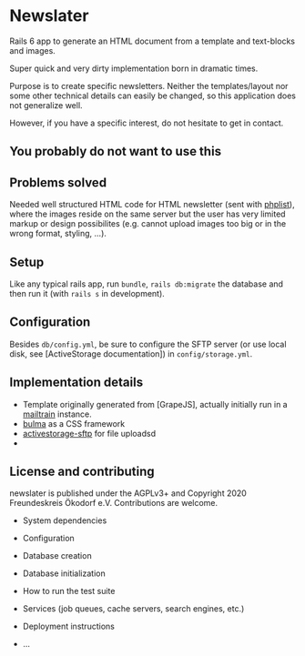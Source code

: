 # Newslater

Rails 6 app to generate an HTML document from a template and text-blocks and images.

Super quick and very dirty implementation born in dramatic times.

Purpose is to create specific newsletters.  Neither the templates/layout nor some other technical details can easily be changed, so this application does not generalize well.

However, if you have a specific interest, do not hesitate to get in contact.

## You probably do not want to use this

## Problems solved

Needed well structured HTML code for HTML newsletter (sent with [phplist](phplist.org)), where the images reside on the same server but the user has very limited markup or design possibilites (e.g. cannot upload images too big or in the wrong format, styling, ...).

## Setup

Like any typical rails app, run `bundle`, `rails db:migrate` the database and then run it (with `rails s` in development).

## Configuration

Besides `db/config.yml`, be sure to configure the SFTP server (or use local disk, see [ActiveStorage documentation]) in `config/storage.yml`.

## Implementation details

 * Template originally generated from [GrapeJS], actually initially run in a [mailtrain]() instance.
 * [bulma](bulma.io) as a CSS framework
 * [activestorage-sftp]() for file uploadsd
 * 


## License and contributing

newslater is published under the AGPLv3+ and Copyright 2020 Freundeskreis Ökodorf e.V. Contributions are welcome.



* System dependencies

* Configuration

* Database creation

* Database initialization

* How to run the test suite

* Services (job queues, cache servers, search engines, etc.)

* Deployment instructions

* ...
